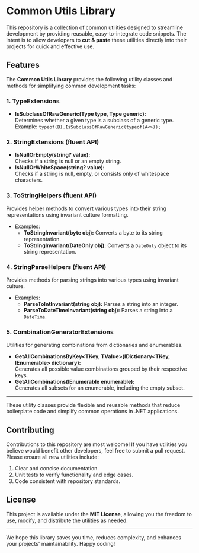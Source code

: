 # Common Utils Library

This repository is a collection of common utilities designed to streamline development by providing reusable, easy-to-integrate code snippets. The intent is to allow developers to **cut & paste** these utilities directly into their projects for quick and effective use.

## Features

The **Common Utils Library** provides the following utility classes and methods for simplifying common development tasks:

### 1. **TypeExtensions**
   - **IsSubclassOfRawGeneric(Type type, Type generic):**   
     Determines whether a given type is a subclass of a generic type.  
     Example: `typeof(B).IsSubclassOfRawGeneric(typeof(A<>));`

### 2. **StringExtensions** (fluent API)
   - **IsNullOrEmpty(string? value):**  
     Checks if a string is null or an empty string.
   - **IsNullOrWhiteSpace(string? value):**  
     Checks if a string is null, empty, or consists only of whitespace characters.

### 3. **ToStringHelpers** (fluent API)
   Provides helper methods to convert various types into their string representations using invariant culture formatting.
   - Examples:
     - **ToStringInvariant(byte obj):** Converts a byte to its string representation.
     - **ToStringInvariant(DateOnly obj):** Converts a `DateOnly` object to its string representation.

### 4. **StringParseHelpers** (fluent API)
   Provides methods for parsing strings into various types using invariant culture.
   - Examples:
     - **ParseToIntInvariant(string obj):** Parses a string into an integer.
     - **ParseToDateTimeInvariant(string obj):** Parses a string into a `DateTime`.

### 5. **CombinationGeneratorExtensions**
   Utilities for generating combinations from dictionaries and enumerables.
   - **GetAllCombinationsByKey<TKey, TValue>(IDictionary<TKey, IEnumerable<TValue>> dictionary):**  
     Generates all possible value combinations grouped by their respective keys.
   - **GetAllCombinations<T>(IEnumerable<T> enumerable):**  
     Generates all subsets for an enumerable, including the empty subset.

---

These utility classes provide flexible and reusable methods that reduce boilerplate code and simplify common operations in .NET applications.

## Contributing

Contributions to this repository are most welcome! If you have utilities you believe would benefit other developers, feel free to submit a pull request. Please ensure all new utilities include:

1. Clear and concise documentation.
2. Unit tests to verify functionality and edge cases.
3. Code consistent with repository standards.

## License

This project is available under the **MIT License**, allowing you the freedom to use, modify, and distribute the utilities as needed.

---

We hope this library saves you time, reduces complexity, and enhances your projects' maintainability. Happy coding!